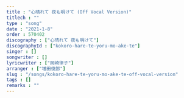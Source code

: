 ```yaml
---
title : "心晴れて 夜も明けて (Off Vocal Version)"
titlech : ""
type : "song"
date : "2021-1-8"
order : 570402
discography : ["心晴れて 夜も明けて"]
discographyId : ["kokoro-hare-te-yoru-mo-ake-te"]
singer : []
songwriter : []
lyricwriter : ["岡崎律子"]
arranger : ["増田俊郎"]
slug : "/songs/kokoro-hare-te-yoru-mo-ake-te-off-vocal-version"
tags : []
remarks : ""
---
```


